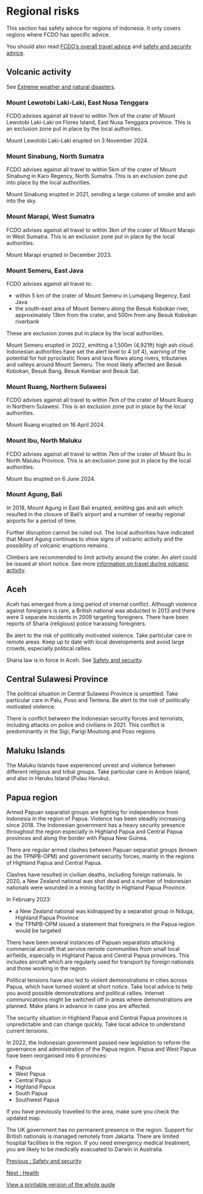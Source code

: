 # Regional risks

This section has safety advice for regions of Indonesia. It only covers regions where FCDO has specific advice.

You should also read [FCDO’s overall travel advice](/foreign-travel-advice/indonesia) and [safety and security advice](/foreign-travel-advice/indonesia/safety-and-security).

## Volcanic activity

See [Extreme weather and natural disasters](/foreign-travel-advice/indonesia/safety-and-security).

### Mount Lewotobi Laki-Laki, East Nusa Tenggara

FCDO advises against all travel to within 7km of the crater of Mount Lewotobi Laki-Laki on Flores Island, East Nusa Tenggara province. This is an exclusion zone put in place by the local authorities.

Mount Lewotobi Laki-Laki erupted on 3 November 2024.

### Mount Sinabung, North Sumatra

FCDO advises against all travel to within 5km of the crater of Mount Sinabung in Karo Regency, North Sumatra. This is an exclusion zone put into place by the local authorities.

Mount Sinabung erupted in 2021, sending a large column of smoke and ash into the sky.

### Mount Marapi, West Sumatra

FCDO advises against all travel to within 3km of the crater of Mount Marapi in West Sumatra. This is an exclusion zone put in place by the local authorities.

Mount Marapi erupted in December 2023.

### Mount Semeru, East Java

FCDO advises against all travel to:

* within 5 km of the crater of Mount Semeru in Lumajang Regency, East Java
* the south-east area of Mount Semeru along the Besuk Kobokan river, approximately 13km from the crater, and 500m from any Besuk Kobokan riverbank

These are exclusion zones put in place by the local authorities.

Mount Semeru erupted in 2022, emitting a 1,500m (4,921ft) high ash cloud. Indonesian authorities have set the alert level to 4 (of 4), warning of the potential for hot pyroclastic flows and lava flows along rivers, tributaries and valleys around Mount Semeru. The most likely affected are Besuk Kobokan, Besuk Bang, Besuk Kembar and Besuk Sat.

### Mount Ruang, Northern Sulawesi

FCDO advises against all travel to within 7km of the crater of Mount Ruang in Northern Sulawesi. This is an exclusion zone put in place by the local authorities.

Mount Ruang erupted on 16 April 2024.

### Mount Ibu, North Maluku

FCDO advises against all travel to within 7km of the crater of Mount Ibu in North Maluku Province. This is an exclusion zone put in place by the local authorities.

Mount Ibu erupted on 6 June 2024.

### Mount Agung, Bali

In 2018, Mount Agung in East Bali erupted, emitting gas and ash which resulted in the closure of Bali’s airport and a number of nearby regional airports for a period of time.

Further disruption cannot be ruled out. The local authorities have indicated that Mount Agung continues to show signs of volcanic activity and the possibility of volcanic eruptions remains.

Climbers are recommended to limit activity around the crater. An alert could be issued at short notice. See more [information on travel during volcanic activity](https://www.gov.uk/government/publications/mount-agung-eruption-information-for-british-visitors-to-bali).

## Aceh

Aceh has emerged from a long period of internal conflict. Although violence against foreigners is rare, a British national was abducted in 2013 and there were 3 separate incidents in 2009 targeting foreigners. There have been reports of Sharia (religious) police harassing foreigners.

Be alert to the risk of politically motivated violence. Take particular care in remote areas. Keep up to date with local developments and avoid large crowds, especially political rallies.

Sharia law is in force in Aceh. See [Safety and security](/foreign-travel-advice/indonesia/safety-and-security).

## Central Sulawesi Province

The political situation in Central Sulawesi Province is unsettled. Take particular care in Palu, Poso and Tentena. Be alert to the risk of politically motivated violence.

There is conflict between the Indonesian security forces and terrorists, including attacks on police and civilians in 2021. This conflict is predominantly in the Sigi, Parigi Moutong and Poso regions.

## Maluku Islands

The Maluku Islands have experienced unrest and violence between different religious and tribal groups. Take particular care in Ambon Island, and also in Haruku Island (Pulau Haruku).

## Papua region

Armed Papuan separatist groups are fighting for independence from Indonesia in the region of Papua. Violence has been steadily increasing since 2018. The Indonesian government has a heavy security presence throughout the region especially in Highland Papua and Central Papua provinces and along the border with Papua New Guinea.

There are regular armed clashes between Papuan separatist groups (known as the TPNPB-OPM) and government security forces, mainly in the regions of Highland Papua and Central Papua.

Clashes have resulted in civilian deaths, including foreign nationals. In 2020, a New Zealand national was shot dead and a number of Indonesian nationals were wounded in a mining facility in Highland Papua Province.

In February 2023:

* a New Zealand national was kidnapped by a separatist group in Nduga, Highland Papua Province
* the TPNPB-OPM issued a statement that foreigners in the Papua region would be targeted

There have been several instances of Papuan separatists attacking commercial aircraft that service remote communities from small local airfields, especially in Highland Papua and Central Papua provinces. This includes aircraft which are regularly used for transport by foreign nationals and those working in the region.

Political tensions have also led to violent demonstrations in cities across Papua, which have turned violent at short notice. Take local advice to help you avoid possible demonstrations and political rallies. Internet communications might be switched off in areas where demonstrations are planned. Make plans in advance in case you are affected.

The security situation in Highland Papua and Central Papua provinces is unpredictable and can change quickly. Take local advice to understand current tensions.

In 2022, the Indonesian government passed new legislation to reform the governance and administration of the Papua region. Papua and West Papua have been reorganised into 6 provinces:

* Papua
* West Papua
* Central Papua
* Highland Papua
* South Papua
* Southwest Papua

If you have previously travelled to the area, make sure you check the updated map.

The UK government has no permanent presence in the region. Support for British nationals is managed remotely from Jakarta. There are limited hospital facilities in the region. If you need emergency medical treatment, you are likely to be medically evacuated to Darwin in Australia.

[Previous
:
Safety and security](/foreign-travel-advice/indonesia/safety-and-security)

[Next
:
Health](/foreign-travel-advice/indonesia/health)

[View a printable version of the whole guide](/foreign-travel-advice/indonesia/print)